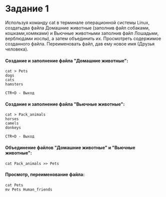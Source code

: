 # Задание 1

Используя команду cat в терминале операционной системы Linux, создатьдва файла Домашние животные (заполнив файл собаками, кошками,хомяками) и Вьючные животными заполнив файл Лошадьми, верблюдами иослы), а затем объединить их. Просмотреть содержимое созданного файла. Переименовать файл, дав ему новое имя (Друзья человека).

#### Cоздание и заполнение файла "Домашние животные":
```
cat > Pets
dogs
cats
hamsters

CTR+D - Выход
```
#### Cоздание и заполнение файла "Вьючные животные":
```
cat > Pack_animals
horses
camels
donkeys

CTR+D - Выход
```
#### Объединение файлов "Домашние животные" и "Вьючные животные":
```
cat Pack_animals >> Pets
```
#### Просмотр, переименование файла:
```
cat Pets
mv Pets Human_friends
```